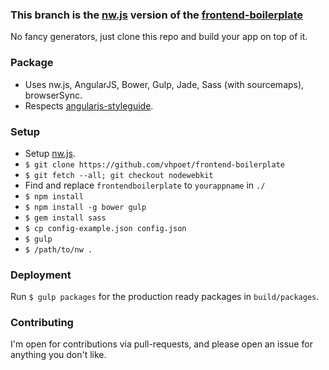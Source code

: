 ### This branch is the [nw.js](https://github.com/nwjs/nw.js/) version of the [frontend-boilerplate](https://github.com/vhpoet/frontend-boilerplate)

No fancy generators, just clone this repo and build your app on top of it.

### Package

- Uses nw.js, AngularJS, Bower, Gulp, Jade, Sass (with sourcemaps), browserSync. 
- Respects [angularjs-styleguide](https://github.com/johnpapa/angularjs-styleguide).

### Setup

- Setup [nw.js](https://github.com/nwjs/nw.js/).
- `$ git clone https://github.com/vhpoet/frontend-boilerplate`
- `$ git fetch --all; git checkout nodewebkit`
- Find and replace `frontendboilerplate` to `yourappname` in `./`
- `$ npm install`
- `$ npm install -g bower gulp`
- `$ gem install sass`
- `$ cp config-example.json config.json`
- `$ gulp`
- `$ /path/to/nw .`

### Deployment

Run `$ gulp packages` for the production ready packages in `build/packages`.

### Contributing

I'm open for contributions via pull-requests, and please open an issue for anything you don't like.
